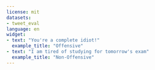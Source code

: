 ```yaml
---
license: mit
datasets:
- tweet_eval
language: en
widget:
- text: "You're a complete idiot!"
  example_title: "Offensive"
- text: "I am tired of studying for tomorrow's exam"
  example_title: "Non-Offensive"
---
```

